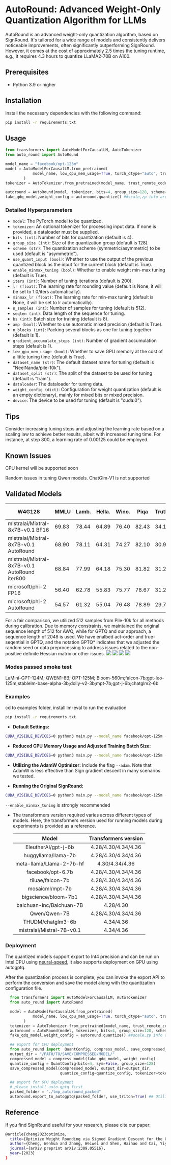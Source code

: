 
# AutoRound: Advanced Weight-Only Quantization Algorithm for LLMs

AutoRound is an advanced weight-only quantization algorithm, based on SignRound. It's tailored for a wide range of models and consistently delivers noticeable improvements, often significantly outperforming SignRound. However, it comes at the cost of approximately 2.5 times the tuning runtime, e.g., it requires 4.3 hours to quantize LLaMA2-70B on A100.

## Prerequisites
- Python 3.9 or higher

## Installation
Install the necessary dependencies with the following command:
```bash
pip install -r requirements.txt
```
## Usage
```python
from transformers import AutoModelForCausalLM, AutoTokenizer
from auto_round import AutoRound

model_name = "facebook/opt-125m"
model = AutoModelForCausalLM.from_pretrained(
            model_name, low_cpu_mem_usage=True, torch_dtype="auto", trust_remote_code=True
        )
tokenizer = AutoTokenizer.from_pretrained(model_name, trust_remote_code=True)

autoround = AutoRound(model, tokenizer, bits=4, group_size=128, scheme="asym")
fake_qdq_model,weight_config = autoround.quantize() ##scale,zp info are saved in weight config dict

```
### Detailed Hyperparameters
- `model`: The PyTorch model to be quantized.
- `tokenizer`: An optional tokenizer for processing input data. If none is provided, a dataloader must be supplied.
- `bits (int)`: Number of bits for quantization (default is 4).
- `group_size (int)`: Size of the quantization group (default is 128).
- `scheme (str)`: The quantization scheme (symmetric/asymmetric) to be used (default is "asymmetric").
- `use_quant_input (bool)`: Whether to use the output of the previous quantized block as the input for the current block (default is True).
- `enable_minmax_tuning (bool)`: Whether to enable weight min-max tuning (default is True).
- `iters (int)`: Number of tuning iterations (default is 200).
- `lr (float)`: The learning rate for rounding value (default is None, it will be set to 1.0/iters automatically).
- `minmax_lr (float)`: The learning rate for min-max tuning (default is None, it will be set to lr automatically).
- `n_samples (int)`: Number of samples for tuning (default is 512).
- `seqlen (int)`: Data length of the sequence for tuning.
- `bs (int)`: Batch size for training (default is 8).
- `amp (bool)`: Whether to use automatic mixed precision (default is True).
- `n_blocks (int)`: Packing several blocks as one for tuning together (default is 1).
- `gradient_accumulate_steps (int)`: Number of gradient accumulation steps (default is 1).
- `low_gpu_mem_usage (bool)`: Whether to save GPU memory at the cost of a little tuning time (default is True).
- `dataset_name (str)`: The default dataset name for tuning (default is "NeelNanda/pile-10k").
- `dataset_split (str)`: The split of the dataset to be used for tuning (default is "train").
- `dataloader`: The dataloader for tuning data.
- `weight_config (dict)`: Configuration for weight quantization (default is an empty dictionary), mainly for mixed bits or mixed precision.
- `device`: The device to be used for tuning (default is "cuda:0").


## Tips
Consider increasing tuning steps and adjusting the learning rate based on a scaling law to achieve better results, albeit with increased tuning time. For instance, at step 800, a learning rate of 0.00125 could be employed.


## Known Issues
CPU kernel will be supported soon

Random issues in tuning Qwen models. ChatGlm-V1 is not supported



## Validated Models


| W4G128                                          | MMLU  | Lamb. | Hella. | Wino. | Piqa  | Truth. | Open. | Boolq | RTE   | ARC-e | ARC-c. | AVG.  |
|-------------------------------------------------|-------|-------|--------|-------|-------|--------|-------|-------|-------|-------|--------|-------|
| mistralai/Mixtral-8x7B-v0.1 BF16                | 69.83 | 78.44 | 64.89  | 76.40 | 82.43 | 34.15  | 35.40 | 84.98 | 71.12 | 84.22 | 56.91  | 67.16 |
| mistralai/Mixtral-8x7B-v0.1   AutoRound         | 68.90 | 78.11 | 64.31  | 74.27 | 82.10 | 30.97  | 34.20 | 84.57 | 67.87 | 83.96 | 56.57  | 65.98 |
| mistralai/Mixtral-8x7B-v0.1  AutoRound  iter800 | 68.84 | 77.99 | 64.18  | 75.30 | 81.82 | 31.21  | 35.80 | 85.41 | 68.95 | 83.75 | 55.38  | 66.24 |
| microsoft/phi-2    FP16                         | 56.40 | 62.78 | 55.83  | 75.77 | 78.67 | 31.21  | 40.40 | 83.36 | 62.45 | 80.05 | 52.90  | 61.80 |
| microsoft/phi-2    AutoRound                  | 54.57 | 61.32 | 55.04  | 76.48 | 78.89 | 29.74  | 40.60 | 83.24 | 66.43 | 79.76 | 52.30  | 61.67 |





For a fair comparison, we utilized 512 samples from Pile-10k for all methods during calibration. Due to memory constraints, we maintained the original sequence length of 512 for AWQ, while for GPTQ and our approach,  a sequence length of 2048 is used. We have enalbed act-order and true-seqential in GPTQ, and the notation GPTQ* indicates that we adjusted the random seed or data preprocessing to address issues related to the non-positive definite Hessian matrix or other issues.
![](./figs/W4G-1.png)
![](./figs/W4G128.png)
![](./figs/W3G128.png)
![](./figs/W2G128.png)

### Modes passed smoke test
LaMini-GPT-124M; QWEN1-8B; OPT-125M; Bloom-560m;falcon-7b;gpt-leo-125m;stablelm-base-alpha-3b;dolly-v2-3b;mpt-7b;gpt-j-6b;chatglm2-6b


### Examples
cd to examples folder, install lm-eval to run the evaluation
```bash
pip install -r requirements.txt
```

- **Default Settings:**
```bash
CUDA_VISIBLE_DEVICES=0 python3 main.py --model_name facebook/opt-125m --amp --bits 4 --group_size -1 --enable_minmax_tuning --use_quant_input
```
- **Reduced GPU Memory Usage and Adjusted Training Batch Size:**
```bash
CUDA_VISIBLE_DEVICES=0 python3 main.py --model_name facebook/opt-125m --amp --bits 4 --group_size -1 --low_gpu_mem_usage --train_bs 1 --gradient_accumulate_steps 8
```
- **Utilizing the AdamW Optimizer:**
Include the flag `--adam`. Note that AdamW is less effective than Sign gradient descent in many scenarios we tested.

- **Running the Original SignRound:**
```bash
CUDA_VISIBLE_DEVICES=0 python3 main.py --model_name facebook/opt-125m --amp --bits 4 --group_size -1 --iters 400 --lr 0.0025 --minmax_lr 0.0025
```
 `--enable_minmax_tuning` is strongly recommended 

- The transformers version required varies across different types of models. Here, the transformers version used for running models during experiments is provided as a reference.

    | Model | Transformers version |
    |  :----: | :----: |
    | EleutherAI/gpt-j-6b | 4.28/4.30/4.34/4.36 |
    | huggyllama/llama-7b | 4.28/4.30/4.34/4.36 |
    | meta-llama/Llama-2-7b-hf | 4.30/4.34/4.36 |
    | facebook/opt-6.7b | 4.28/4.30/4.34/4.36 |
    | tiiuae/falcon-7b | 4.28/4.30/4.34/4.36 |
    | mosaicml/mpt-7b | 4.28/4.30/4.34/4.36 |
    | bigscience/bloom-7b1 | 4.28/4.30/4.34/4.36 |
    | baichuan-inc/Baichuan-7B | 4.28/4.30 |
    | Qwen/Qwen-7B | 4.28/4.30/4.34/4.36 |
    | THUDM/chatglm3-6b | 4.34/4.36 |
    | mistralai/Mistral-7B-v0.1 | 4.34/4.36 |
    

### Deployment
The quantized models support export to Int4 precision and can be run on Intel CPU using [neural-speed](examples/huggingface/neural_speed/runtime_acc.py), it also supports deployment on GPU using autogptq.

After the quantization process is complete, you can invoke the export API to perform the conversion and save the model along with the quantization configuration file.
```python
  from transformers import AutoModelForCausalLM, AutoTokenizer
  from auto_round import AutoRound

  model = AutoModelForCausalLM.from_pretrained(
            model_name, low_cpu_mem_usage=True, torch_dtype="auto", trust_remote_code=True
        )
  tokenizer = AutoTokenizer.from_pretrained(model_name, trust_remote_code=True)
  autoround = AutoRound(model, tokenizer, bits=4, group_size=128, scheme="asym")
  fake_qdq_model,weight_config = autoround.quantize() ##scale,zp info are saved in weight config dict

  ## export for CPU deployment
  from auto_round import  QuantConfig, compress_model, save_compressed_model
  output_dir = "/PATH/TO/SAVE/COMPRESSED/MODEL/"
  compressed_model = compress_model(fake_qdq_model, weight_config)
  quantize_config = QuantConfig(bits=4, sym=False, group_size=128)
  save_compressed_model(compressed_model, output_dir=output_dir, 
                        quantize_config=quantize_config, tokenizer=tokenizer)

  ## export for GPU deployment
  # please install auto-gptq first
  packed_folder = "./tmp_autoround_packed"
  autoround.export_to_autogptq(packed_folder, use_triton=True) ## Utilizing Triton for 2-bit and 4-bit scenarios

```




## Reference
If you find SignRound useful for your research, please cite our paper:
```bash
@article{cheng2023optimize,
  title={Optimize Weight Rounding via Signed Gradient Descent for the Quantization of LLMs},
  author={Cheng, Wenhua and Zhang, Weiwei and Shen, Haihao and Cai, Yiyang and He, Xin and Lv, Kaokao},
  journal={arXiv preprint arXiv:2309.05516},
  year={2023}
}
```

